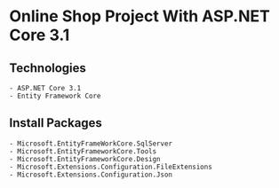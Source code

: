 # Online Shop Project With ASP.NET Core 3.1

## Technologies
	- ASP.NET Core 3.1
	- Entity Framework Core
## Install Packages
	- Microsoft.EntityFrameWorkCore.SqlServer
	- Microsoft.EntityFrameworkCore.Tools
	- Microsoft.EntityFrameworkCore.Design
	- Microsoft.Extensions.Configuration.FileExtensions
	- Microsoft.Extensions.Configuration.Json